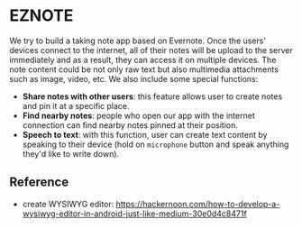 # EZNOTE
We try to build a taking note app based on Evernote. Once the users' devices connect to the internet, all of their notes will be upload to the server immediately and as a result, they can access it on multiple devices. The note content could be not only raw text but also multimedia attachments such as image, video, etc. We also include some special functions:
- **Share notes with other users**: this feature allows user to create notes and pin it at a specific place. 
- **Find nearby notes**: people who open our app with the internet connection can find nearby notes pinned at their position.
- **Speech to text**: with this function, user can create text content by speaking to their device (hold on `microphone` button and speak anything they'd like to write down).

## Reference
- create WYSIWYG editor:
https://hackernoon.com/how-to-develop-a-wysiwyg-editor-in-android-just-like-medium-30e0d4c8471f
